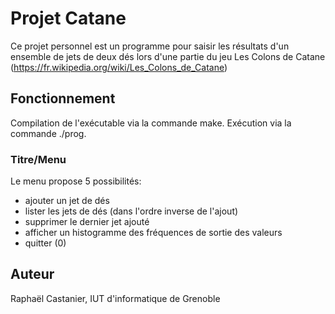 # Projet Catane

Ce projet personnel est un programme pour saisir les résultats d'un ensemble de jets de deux dés lors d'une partie du jeu Les Colons de Catane (https://fr.wikipedia.org/wiki/Les_Colons_de_Catane)

## Fonctionnement

Compilation de l'exécutable via la commande make.
Exécution via la commande ./prog.

### Titre/Menu

Le menu propose 5 possibilités:
+ ajouter un jet de dés
+ lister les jets de dés (dans l'ordre inverse de l'ajout)
+ supprimer le dernier jet ajouté
+ afficher un histogramme des fréquences de sortie des valeurs
+ quitter (0)


## Auteur

Raphaël Castanier, IUT d'informatique de Grenoble
